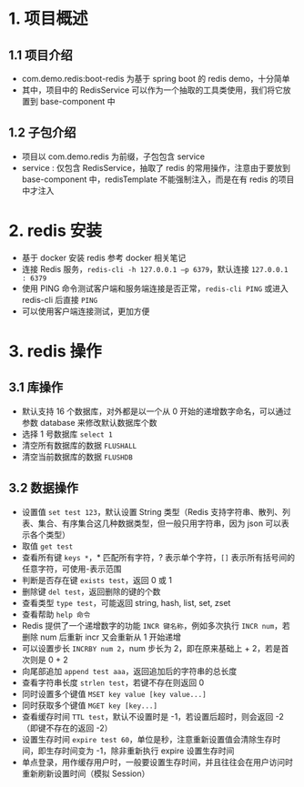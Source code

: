 
# 1. 项目概述

## 1.1 项目介绍

- com.demo.redis:boot-redis 为基于 spring boot 的 redis demo，十分简单
- 其中，项目中的 RedisService 可以作为一个抽取的工具类使用，我们将它放置到 base-component 中

## 1.2 子包介绍

- 项目以 com.demo.redis 为前缀，子包包含 service
- service : 仅包含 RedisService，抽取了 redis 的常用操作，注意由于要放到 base-component 中，redisTemplate 不能强制注入，而是在有 redis 的项目中才注入

# 2. redis 安装

- 基于 docker 安装 redis 参考 docker 相关笔记
- 连接 Redis 服务，`redis-cli -h 127.0.0.1 –p 6379`，默认连接 `127.0.0.1 : 6379`
- 使用 PING 命令测试客户端和服务端连接是否正常，`redis-cli PING` 或进入 redis-cli 后直接 `PING`
- 可以使用客户端连接测试，更加方便

# 3. redis 操作

## 3.1 库操作

- 默认支持 16 个数据库，对外都是以一个从 0 开始的递增数字命名，可以通过参数 database 来修改默认数据库个数
- 选择 1 号数据库 `select 1`
- 清空所有数据库的数据 `FLUSHALL`
- 清空当前数据库的数据 `FLUSHDB`

## 3.2 数据操作

- 设置值 `set test 123`，默认设置 String 类型（Redis 支持字符串、散列、列表、集合、有序集合这几种数据类型，但一般只用字符串，因为 json 可以表示各个类型）
- 取值 `get test`
- 查看所有键 `keys *`，* 匹配所有字符，? 表示单个字符，`[]` 表示所有括号间的任意字符，可使用-表示范围
- 判断是否存在键 `exists test`，返回 0 或 1
- 删除键 `del test`，返回删除的键的个数
- 查看类型 `type test`，可能返回 string, hash, list, set, zset
- 查看帮助 `help 命令`
- Redis 提供了一个递增数字的功能 `INCR 键名称`，例如多次执行 `INCR num`，若删除 num 后重新 incr 又会重新从 1 开始递增
- 可以设置步长 `INCRBY num 2`，num 步长为 2，即在原来基础上 + 2，若是首次则是 0 + 2
- 向尾部追加 `append test aaa`，返回追加后的字符串的总长度
- 查看字符串长度 `strlen test`，若键不存在则返回 0
- 同时设置多个键值 `MSET key value [key value...]`
- 同时获取多个键值 `MGET key [key...]`
- 查看缓存时间 `TTL test`，默认不设置时是 -1，若设置后超时，则会返回 -2（即键不存在的返回 -2）
- 设置生存时间 `expire test 60`，单位是秒，注意重新设置值会清除生存时间，即生存时间变为 -1，除非重新执行 expire 设置生存时间
- 单点登录，用作缓存用户时，一般要设置生存时间，并且往往会在用户访问时重新刷新设置时间（模拟 Session）